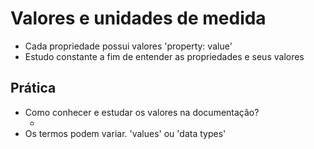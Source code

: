 # Valores e unidades de medida

* Cada propriedade possui valores 'property: value'
* Estudo constante a fim de entender as propriedades e seus valores

## Prática

* Como conhecer e estudar os valores na documentação?
    * <color> <length>
* Os termos podem variar. 'values' ou 'data types'